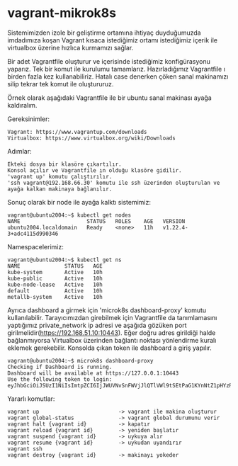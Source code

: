 # vagrant-mikrok8s

Sistemimizden izole bir geliştirme ortamına ihtiyaç duyduğumuzda imdadımıza koşan Vagrant kısaca istediğimiz ortamı 
istediğimiz içerik ile virtualbox üzerine hızlıca kurmamızı sağlar.

Bir adet Vagrantfile oluşturur ve içerisinde istediğimiz konfigürasyonu yaparız. Tek bir komut ile kurulumu tamamlarız.
Hazırladığımız Vagrantfile ı birden fazla kez kullanabiliriz. Hatalı case denerken çöken sanal makinamızı silip tekrar 
tek komut ile oluştururuz.

Örnek olarak aşağıdaki Vagrantfile ile bir ubuntu sanal makinası ayağa kaldıralım. 

Gereksinimler:

    Vagrant: https://www.vagrantup.com/downloads
    Virtualbox: https://www.virtualbox.org/wiki/Downloads

Adımlar:

    Ekteki dosya bir klasöre çıkartılır.
    Konsol açılır ve Vagrantfile ın olduğu klasöre gidilir.
    'vagrant up' komutu çalıştırılır.
    'ssh vagrant@192.168.66.30' komutu ile ssh üzerinden oluşturulan ve ayağa kalkan makinaya bağlanılır.

Sonuç olarak bir node ile ayağa kalktı sistemimiz:

	vagrant@ubuntu2004:~$ kubectl get nodes
	NAME                     STATUS   ROLES    AGE   VERSION
	ubuntu2004.localdomain   Ready    <none>   11h   v1.22.4-3+adc4115d990346

Namespacelerimiz:

	vagrant@ubuntu2004:~$ kubectl get ns
	NAME              STATUS   AGE
	kube-system       Active   10h
	kube-public       Active   10h
	kube-node-lease   Active   10h
	default           Active   10h
	metallb-system    Active   10h

Ayrıca dashboard a girmek için 'microk8s dashboard-proxy' komutu kullanılabilir. Tarayıcımızdan girebilmek için Vagrantfile 
da tanımlamasını yaptığımız private_network ip adresi ve aşağıda gözüken port girilmelidir(https://192.168.51.10:10443). 
Eğer doğru adres girildiği halde bağlanmıyorsa Virtualbox üzerinden bağlantı noktası yönlendirme kuralı eklemek gerekebilir. 
Konsolda çıkan token ile dashboard a giriş yapılır.

	vagrant@ubuntu2004:~$ microk8s dashboard-proxy
	Checking if Dashboard is running.
	Dashboard will be available at https://127.0.0.1:10443
	Use the following token to login:
	eyJhbGciOiJSUzI1NiIsImtpZCI6IjJWUVNvSnFWVjJlQTlVWl9tSEtPaG1KYnNtZ1pHYzRFcEZwQmtsWmRZdTAifQ.eyJpc3MiOiJrdWJlcm...

Yararlı komutlar:

	vagrant up                         -> vagrant ile makina oluşturur
	vagrant global-status              -> vagrant global durumunu verir
	vagrant halt {vagrant id}          -> kapatır
	vagrant reload {vagrant id}        -> yeniden başlatır
	vagrant suspend {vagrant id}       -> uykuya alır
	vagrant resume {vagrant id}        -> uykudan uyandırır
	vagrant ssh
	vagrant destroy {vagrant id}       -> makinayı yokeder
